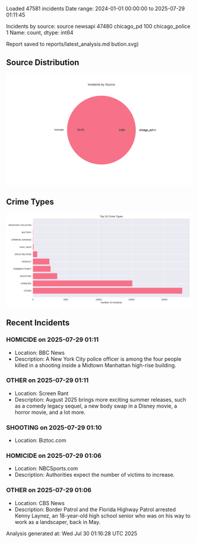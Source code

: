 
Loaded 47581 incidents
Date range: 2024-01-01 00:00:00 to 2025-07-29 01:11:45

Incidents by source:
source
newsapi           47480
chicago_pd          100
chicago_police        1
Name: count, dtype: int64

Report saved to reports/latest_analysis.md
bution.svg)

## Source Distribution
![Source Distribution](images/source_distribution.svg)

## Crime Types
![Crime Types](images/crime_types.svg)

## Recent Incidents

### HOMICIDE on 2025-07-29 01:11
- Location: BBC News
- Description: A New York City police officer is among the four people killed in a shooting inside a Midtown Manhattan high-rise building.


### OTHER on 2025-07-29 01:11
- Location: Screen Rant
- Description: August 2025 brings more exciting summer releases, such as a comedy legacy sequel, a new body swap in a Disney movie, a horror movie, and a lot more.


### SHOOTING on 2025-07-29 01:10
- Location: Biztoc.com


### HOMICIDE on 2025-07-29 01:06
- Location: NBCSports.com
- Description: Authorities expect the number of victims to increase.


### OTHER on 2025-07-29 01:06
- Location: CBS News
- Description: Border Patrol and the Florida Highway Patrol arrested Kenny Laynez, an 18-year-old high school senior who was on his way to work as a landscaper, back in May.

Analysis generated at: Wed Jul 30 01:16:28 UTC 2025
